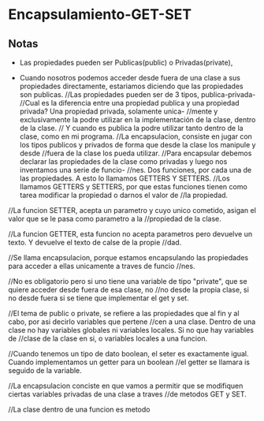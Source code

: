 # Encapsulamiento-GET-SET

## Notas

* Las propiedades pueden ser Publicas(public) o Privadas(private),

* Cuando nosotros podemos acceder desde fuera de una clase a sus propiedades directamente, estariamos diciendo que las propiedades son publicas.
//Las propiedades pueden ser de 3 tipos, publica-privada-
//Cual es la diferencia entre una propiedad publica y una propiedad privada? Una propiedad privada, solamente unica-
    //mente y exclusivamente la podre utilizar en la implementación de la clase, dentro de la clase.
// Y cuando es publica la podre utilizar tanto dentro de la clase, como en mi programa.
//La encapsulacion, consiste en jugar con los tipos publicos y privados de forma que desde la clase los manipule y desde
    //fuera de la clase los pueda utilizar.
//Para encapsular debemos declarar las propiedades de la clase como privadas y luego nos inventamos una serie de funcio-
    //nes. Dos funciones, por cada una de las propiedades. A esto lo llamamos GETTERS Y SETTERS.
//Los llamamos GETTERS y SETTERS, por que estas funciones tienen como tarea modificar la propiedad o darnos el valor de
    //la propiedad.

//La funcion SETTER, acepta un parametro y cuyo unico cometido, asigan el valor que se le pasa como parametro a la
    //propiedad de la clase.

//La funcion GETTER, esta funcion no acepta parametros pero devuelve un texto. Y devuelve el texto de calse de la propie
    //dad.

//Se llama encapsulacion, porque estamos encapsulando las propiedades para acceder a ellas unicamente a traves de funcio
    //nes.

//No es obligatorio pero si uno tiene una variable de tipo "private", que se quiere acceder desde fuera de esa clase, no
    //no desde la propia clase, si no desde fuera si se tiene que implementar el get y set.

//El tema de public o private, se refiere a las propiedades que al fin y al cabo, por asi decirlo variables que pertene
    //cen a una clase. Dentro de una clase no hay variables globales ni variables locales. Si no que hay variables de
    //clase de la clase en si, o variables locales a una funcion.

//Cuando tenemos un tipo de dato boolean, el seter es exactamente igual. Cuando implementamos un getter para un boolean
    //el getter se llamara is seguido de la variable.

//La encapsulacion conciste en que vamos a permitir que se modifiquen ciertas variables privadas de una clase a traves
    //de metodos GET y SET.

//La clase dentro de una funcion es metodo
